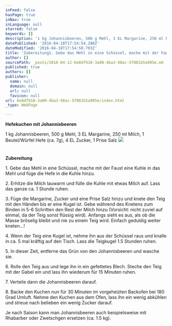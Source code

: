 ```yaml
---
inFeed: false
hasPage: true
inNav: true
inLanguage: null
starred: false
keywords: []
description: '1 kg Johannisbeeren, 500 g Mehl, 3 EL Margarine, 250 ml Milch, 1 Beutel/Würfel Hefe (ca. 7g), 4 EL Zucker, 1 Prise Salz'
datePublished: '2016-04-18T17:54:54.280Z'
dateModified: '2016-04-18T17:54:50.703Z'
title: 'Zubereitung1. Gebe das Mehl in eine Schüssel, mache mit der Faust eine Kuhle in das Mehl und füge die Hefe in die Kuhle hinzu.2. Erhitze die Milch lauwarm und fülle die Kuhle mit etwas Milch auf. Lass das ganze ca. 1 Stunde ruhen.3. Füge die Margarine, Zucker und eine Prise Salz hinzu und knete den Teig mit den Händen bis er eine Kugel ist. Gebe während des Knetens zum Binden in 5-6 Schritten den Rest der Milch hinzu (Vorsicht: nicht zuviel auf einmal, da der Teig sonst flüssig wird). Anfangs sieht es aus, als ob die Masse bröselig bleibt und nie zu einem Teig wird. Einfach geduldig weiter kneten…!4. Wenn der Teig eine Kugel ist, nehme ihn aus der Schüssel raus und knalle in ca. 5 mal kräftig auf den Tisch. Lass die Teigkugel 1.5 Stunden ruhen.5. In dieser Zeit, entferne das Grün von den Johannisbeeren und wasche sie.6. Rolle den Teig aus und lege ihn in ein gefettetes Blech. Steche den Teig mit der Gabel ein und lass ihn wiederum für 15 Minuten ruhen.7. Verteile dann die Johannisbeeren darauf.8. Backe den Kuchen nun für 30 Minuten im vorgeheizten Backofen bei 180 Grad Umluft. Nehme den Kuchen aus dem Ofen, lass ihn ein wenig abkühlen und streue nach belieben ein wenig Zucker darauf.Je nach Saison kann man Johannisbeeren auch beispielsweise mit Rhabarber oder Zwetschgen ersetzen (ca. 1.5 kg).'
author: []
sourcePath: _posts/2016-04-12-6e8df910-3a00-4ba3-98ac-5f081b5a995e.md
published: true
authors: []
publisher:
  name: null
  domain: null
  url: null
  favicon: null
url: 6e8df910-3a00-4ba3-98ac-5f081b5a995e/index.html
_type: WebPage

---
```

**Hefekuchen mit Johannisbeeren**

1 kg Johannisbeeren, 500 g Mehl, 3 EL Margarine, 250 ml Milch, 1 Beutel/Würfel Hefe (ca. 7g), 4 EL Zucker, 1 Prise Salz
![](https://the-grid-user-content.s3-us-west-2.amazonaws.com/da962515-b2b5-4a79-9eae-8ffc04f51a20.jpg)

# 

<article style=""><p><b>Zubereitung</b></p><p>1. Gebe das Mehl in eine Schüssel, mache mit der Faust eine Kuhle in das Mehl und füge die Hefe in die Kuhle hinzu.</p><p>2. Erhitze die Milch lauwarm und fülle die Kuhle mit etwas Milch auf. Lass das ganze ca. 1 Stunde ruhen.</p><p>3. Füge die Margarine, Zucker und eine Prise Salz hinzu und knete den Teig mit den Händen bis er eine Kugel ist. Gebe während des Knetens zum Binden in 5-6 Schritten den Rest der Milch hinzu (Vorsicht: nicht zuviel auf einmal, da der Teig sonst flüssig wird). Anfangs sieht es aus, als ob die Masse bröselig bleibt und nie zu einem Teig wird. Einfach geduldig weiter kneten…!</p><p>4. Wenn der Teig eine Kugel ist, nehme ihn aus der Schüssel raus und knalle in ca. 5 mal kräftig auf den Tisch. Lass die Teigkugel 1.5 Stunden ruhen.</p><p>5. In dieser Zeit, entferne das Grün von den Johannisbeeren und wasche sie.</p><p>6. Rolle den Teig aus und lege ihn in ein gefettetes Blech. Steche den Teig mit der Gabel ein und lass ihn wiederum für 15 Minuten ruhen.</p><p>7. Verteile dann die Johannisbeeren darauf.</p><p>8. Backe den Kuchen nun für 30 Minuten im vorgeheizten Backofen bei 180 Grad Umluft. Nehme den Kuchen aus dem Ofen, lass ihn ein wenig abkühlen und streue nach belieben ein wenig Zucker darauf.</p><p>Je nach Saison kann man Johannisbeeren auch beispielsweise mit Rhabarber oder Zwetschgen ersetzen (ca. 1.5 kg).</p></article>